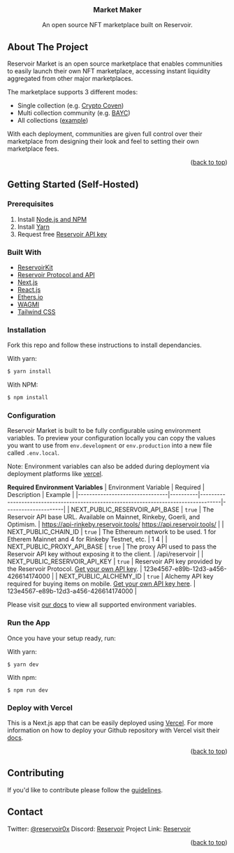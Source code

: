 <h3 align="center">Market Maker</h3>
  <p align="center">
An open source NFT marketplace built on Reservoir.

<!-- ABOUT THE PROJECT -->
## About The Project


Reservoir Market is an open source marketplace that enables communities to easily launch their own NFT marketplace, accessing instant liquidity aggregated from other major marketplaces.

The marketplace supports 3 different modes:

-  Single collection (e.g.  [Crypto Coven](https://cryptocoven.reservoir.market/))
-  Multi collection community (e.g.  [BAYC](https://bayc.reservoir.market/))
-  All collections ([example](https://www.reservoir.market/))
  
With each deployment, communities are given full control over their marketplace from designing their look and feel to setting their own marketplace fees.

<p align="right">(<a href="#top">back to top</a>)</p>



<!-- GETTING STARTED -->
## Getting Started (Self-Hosted)

### Prerequisites
1. Install [Node.js and NPM](https://docs.npmjs.com/downloading-and-installing-node-js-and-npm)
2. Install [Yarn](https://classic.yarnpkg.com/en/docs/install)
3. Request free [Reservoir API key](https://api.reservoir.tools/#/0.%20Auth/postApikeys)

### Built With

* [ReservoirKit](https://docs.reservoir.tools/docs/reservoir-kit)
* [Reservoir Protocol and API](https://reservoirprotocol.github.io/)
* [Next.js](https://nextjs.org/)
* [React.js](https://reactjs.org/)
* [Ethers.io](https://ethers.io/)
* [WAGMI](https://wagmi.sh/)
* [Tailwind CSS](https://tailwindcss.com/)

### Installation

Fork this repo and follow these instructions to install dependancies.

With yarn:

```bash
$ yarn install
```

With NPM:

```bash
$ npm install
```

### Configuration
Reservoir Market is built to be fully configurable using environment variables. To preview your configuration locally you can copy the values you want to use from  `env.development`  or  `env.production`  into a new file called  `.env.local`.

Note: Environment variables can also be added during deployment via deployment platforms like [vercel](https://vercel.com/).

**Required Environment Variables**
| Environment Variable           | Required | Description                                                                         | Example              |
|--------------------------------|----------|-------------------------------------------------------------------------------------|---------------------|
| NEXT_PUBLIC_RESERVOIR_API_BASE | `true`   | The Reservoir API base URL. Available on Mainnet, Rinkeby, Goerli, and Optimism.                       | https://api-rinkeby.reservoir.tools/ https://api.reservoir.tools/ |
| NEXT_PUBLIC_CHAIN_ID           | `true`   | The Ethereum network to be used. 1 for Etherem Mainnet and 4 for Rinkeby Testnet, etc.   | 1 4                                                               |
| NEXT_PUBLIC_PROXY_API_BASE     | `true`   | The proxy API used to pass the Reservoir API key without exposing it to the client. | /api/reservoir                                                    |
| NEXT_PUBLIC_RESERVOIR_API_KEY              | `true`   | Reservoir API key provided by the Reservoir Protocol. [Get your own API key](https://api.reservoir.tools/#/0.%20Auth/postApikeys).         | 123e4567-e89b-12d3-a456-426614174000                              |
| NEXT_PUBLIC_ALCHEMY_ID              | `true`   | Alchemy API key required for buying items on mobile. [Get your own API key here](https://docs.alchemy.com/alchemy/introduction/getting-started#1.create-an-alchemy-key).         | 123e4567-e89b-12d3-a456-426614174000                              |

Please visit [our docs](https://docs.reservoir.tools/docs/marketplace-getting-started#configuration) to view all supported environment variables.

### Run the App

Once you have your setup ready, run:

With yarn:

    $ yarn dev

With npm:

    $ npm run dev

### Deploy with Vercel

This is a Next.js app that can be easily deployed using  [Vercel](https://vercel.com/). For  more information on how to deploy your Github repository with Vercel visit their [docs](https://vercel.com/docs/concepts/projects/overview).

<p align="right">(<a href="#top">back to top</a>)</p>

<!-- Contributing -->
## Contributing

If you'd like to contribute please follow the [guidelines](https://github.com/reservoirprotocol/marketplace/blob/main/CONTRIBUTING.md).

<!-- CONTACT -->
## Contact

Twitter: [@reservoir0x](https://twitter.com/reservoir0x)
Discord: [Reservoir](https://discord.gg/j5K9fESNwh)
Project Link: [Reservoir](https://reservoirprotocol.github.io/)

<p align="right">(<a href="#top">back to top</a>)</p>
